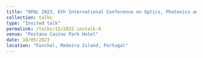 ```yaml
---
title: "OPAL 2023, 6th International Conference on Optics, Photonics and Lasers"
collection: talks
type: "Invited talk"
permalink: /talks/12/2022-invtalk-6
venue: "Pestana Casino Park Hotel"
date: 18/05/2023
location: "Funchal, Madeira Island, Portugal"
---
```


